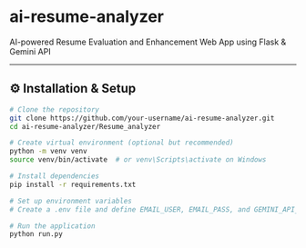 # ai-resume-analyzer
AI-powered Resume Evaluation and Enhancement Web App using Flask &amp; Gemini API


---

## ⚙️ Installation & Setup

```bash
# Clone the repository
git clone https://github.com/your-username/ai-resume-analyzer.git
cd ai-resume-analyzer/Resume_analyzer

# Create virtual environment (optional but recommended)
python -m venv venv
source venv/bin/activate  # or venv\Scripts\activate on Windows

# Install dependencies
pip install -r requirements.txt

# Set up environment variables
# Create a .env file and define EMAIL_USER, EMAIL_PASS, and GEMINI_API_KEY

# Run the application
python run.py
